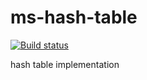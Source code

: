 # ms-hash-table
[![Build status](https://badge.buildkite.com/87a6607a8e36ebd82c8718671192f4bf4a66bb601e6bf9a0ba.svg)](https://buildkite.com/enspawn/ms-hash-table)


hash table implementation
